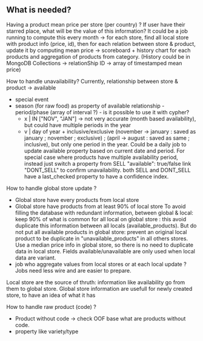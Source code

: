 ## What is needed?

Having a product mean price per store (per country) ?
If user have their starred place, what will be the value of this information?
It could be a job running to compute this every month -> for each store, find all local store with product info (price, id), then for each relation between store & product, update it by computing mean price -> scoreboard + history chart for each products and aggregation of products from category. (History could be in MongoDB Collections -> relationShip ID -> array of timestamped mean price)

How to handle unavailability? Currently, relationship between store & product -> available
- special event
- season (for raw food)
as property of available relationship - period/phase (array of interval ?) - is it possible to use it with cypher?
  - x | IN ["NOV", "JAN"] -> not very accurate (month based availability), but could have multiple periods in the year
  - v | day of year + inclusive/exclusive (november -> january : saved as january ; november ; exclusive) ; (april -> august : saved as same ; inclusive), but only one period in the year.
Could be a daily job to update available property based on current date and period.
For special case where products have multiple availability period, instead just switch a property from SELL "available": true/false
link "DONT_SELL" to confirm unavailability.
both SELL and DONT_SELL have a last_checked property to have a confidence index.

How to handle global store update ?
 - Global store have every products from local store
 - Global store have products from at least 90% of local store
   To avoid filling the database with redundant information, between global & local: keep 90% of what is common for all local on global store : this avoid duplicate this information between all locals (available_products). But do not put all available products in global store: prevent an original local product to be duplicate in "unavailable_products" in all others stores.
   Use a median price info in global store, so there is no need to duplicate data in local store. Fields available/unavailable are only used when local data are variant.
 - job who aggregate values from local stores or at each local update ? Jobs need less wire and are easier to prepare.

Local store are the source of thruth: information like availability go from them to global store.
Global store information are usefull for newly created store, to have an idea of what it has

How to handle raw product (code) ?
 - Product without code -> check OOF base what are products without code.
 - property like variety/type
